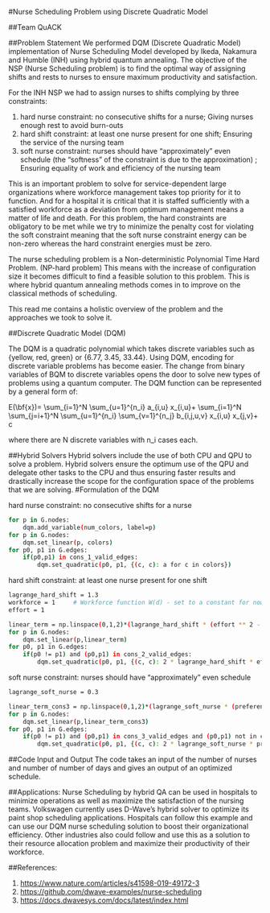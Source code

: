 #Nurse Scheduling Problem using Discrete Quadratic Model

##Team QuACK

##Problem Statement
We performed DQM (Discrete Quadratic Model) implementation of Nurse Scheduling Model developed by Ikeda, Nakamura and Humble (INH) using hybrid quantum annealing. 
The objective of the NSP (Nurse Scheduling problem) is to find the optimal way of assigning shifts and rests to nurses to ensure maximum productivity and satisfaction. 

For the INH NSP we had to assign nurses to shifts complying by three constraints: 
1)	hard nurse constraint: no consecutive shifts for a nurse;
Giving nurses enough rest to avoid burn-outs
2)	hard shift constraint: at least one nurse present for one shift;
Ensuring the service of the nursing team 
3)	soft nurse constraint: nurses should have “approximately” even schedule (the “softness” of the constraint is due to the approximation) ;
Ensuring equality of work and efficiency of the nursing team

This is an important problem to solve for service-dependent large organizations where workforce management takes top priority for it to function. And for a hospital it is critical that it is staffed sufficiently with a satisfied workforce as a deviation from optimum management means a matter of life and death. 
For this problem, the hard constraints are obligatory to be met while we try to minimize the penalty cost for violating the soft constraint meaning that the soft nurse constraint energy can be non-zero whereas the hard constraint energies must be zero.

The nurse scheduling problem is a Non-deterministic Polynomial Time Hard Problem. (NP-hard problem) This means with the increase of configuration size it becomes difficult to find a feasible solution to this problem. This is where hybrid quantum annealing methods comes in to improve on the classical methods of scheduling. 

This read me contains a holistic overview of the problem and the approaches we took to solve it. 

##Discrete Quadratic Model (DQM)

The DQM is a quadratic polynomial which takes discrete variables such as {yellow, red, green} or {6.77, 3.45, 33.44}. Using DQM, encoding for discrete variable problems has become easier. The change from binary variables of BQM to discrete variables opens the door to solve new types of problems using a quantum computer. 
The DQM function can be represented by a general form of:

E(\bf{x})= \sum_{i=1}^N \sum_{u=1}^{n_i} a_{i,u} x_{i,u}+ \sum_{i=1}^N \sum_{j=i+1}^N \sum_{u=1}^{n_i} \sum_{v=1}^{n_j} b_{i,j,u,v} x_{i,u} x_{j,v}+ c

where there are N discrete variables with  n_i cases each. 

##Hybrid Solvers 
Hybrid solvers include the use of both CPU and QPU to solve a problem. Hybrid solvers ensure the optimum use of the QPU and delegate other tasks to the CPU and thus ensuring faster results and drastically increase the scope for the configuration space of the problems that we are solving. 
#Formulation of the DQM

hard nurse constraint: no consecutive shifts for a nurse
```bash
for p in G.nodes:
    dqm.add_variable(num_colors, label=p)
for p in G.nodes:
    dqm.set_linear(p, colors)
for p0, p1 in G.edges:
    if(p0,p1) in cons_1_valid_edges:
        dqm.set_quadratic(p0, p1, {(c, c): a for c in colors})

```
hard shift constraint: at least one nurse present for one shift

```bash
lagrange_hard_shift = 1.3
workforce = 1     # Workforce function W(d) - set to a constant for now
effort = 1 

linear_term = np.linspace(0,1,2)*(lagrange_hard_shift * (effort ** 2 - (2 * workforce * effort)))
for p in G.nodes:
    dqm.set_linear(p,linear_term)
for p0, p1 in G.edges:
    if(p0 != p1) and (p0,p1) in cons_2_valid_edges:
        dqm.set_quadratic(p0, p1, {(c, c): 2 * lagrange_hard_shift * effort ** 2  for c in colors})

```

soft nurse constraint: nurses should have “approximately” even schedule

```bash
lagrange_soft_nurse = 0.3

linear_term_cons3 = np.linspace(0,1,2)*(lagrange_soft_nurse * (preference ** 2 - (2 * min_duty_days * preference)))
for p in G.nodes:
    dqm.set_linear(p,linear_term_cons3)
for p0, p1 in G.edges:
    if(p0 != p1) and (p0,p1) in cons_3_valid_edges and (p0,p1) not in cons_1_valid_edges and (p0,p1) not in cons_2_valid_edges :
        dqm.set_quadratic(p0, p1, {(c, c): 2 * lagrange_soft_nurse * preference ** 2  for c in colors})

```


##Code Input and Output
The code takes an input of the number of nurses and number of number of days and gives an output of an optimized schedule. 

##Applications:
Nurse Scheduling by hybrid QA can be used in hospitals to minimize operations as well as maximize the satisfaction of the nursing teams. Volkswagen currently uses D-Wave’s hybrid solver to optimize its paint shop scheduling applications. Hospitals can follow this example and can use our DQM nurse scheduling solution to boost their organizational efficiency.  Other industries also could follow and use this as a solution to their resource allocation problem and maximize their productivity of their workforce. 

##References:
1)	https://www.nature.com/articles/s41598-019-49172-3
2)	https://github.com/dwave-examples/nurse-scheduling
3)	https://docs.dwavesys.com/docs/latest/index.html





